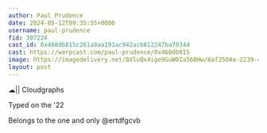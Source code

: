 ```yaml
---
author: Paul Prudence
date: 2024-05-12T09:35:55+0000
username: paul-prudence
fid: 307224
cast_id: 0x468db815c261a9aa191ac942acb812247ba7034d
cast: https://warpcast.com/paul-prudence/0x468db815
image: https://imagedelivery.net/BXluQx4ige9GuW0Ia56BHw/6af2504a-2239-4e7c-8e24-e6bc2fd2a300/original
layout: post
---
```

☁|| Cloudgraphs  
  
Typed on the '22  
  
Belongs to the one and only @ertdfgcvb  

<img src='https://imagedelivery.net/BXluQx4ige9GuW0Ia56BHw/6af2504a-2239-4e7c-8e24-e6bc2fd2a300/original' alt='' referrerpolicy='no-referrer'/>